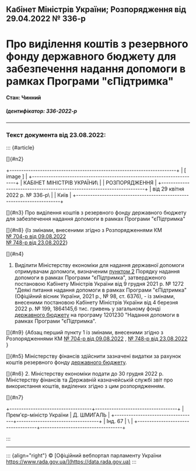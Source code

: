 ## Кабінет Міністрів України; Розпорядження від 29.04.2022 № 336-р

# Про виділення коштів з резервного фонду державного бюджету для забезпечення надання допомоги в рамках Програми "єПідтримка"

#### Стан: Чинний

##### Ідентифікатор: 336-2022-р

------------------------------------------------------------------------

### Текст документа від 23.08.2022:

::: {#article}
<div>

[]{#n2}

+-----------------------------------------------------------------------+
| \[ image \]                                                           |
+-----------------------------------------------------------------------+
| КАБІНЕТ МІНІСТРІВ УКРАЇНИ\                                            |
| РОЗПОРЯДЖЕННЯ                                                         |
+-----------------------------------------------------------------------+
| від 29 квітня 2022 р. № 336-р\                                        |
| Київ                                                                  |
+-----------------------------------------------------------------------+

</div>

[]{#n3}
Про виділення коштів з резервного фонду державного бюджету для забезпечення надання допомоги в рамках Програми "єПідтримка"

[]{#n8}
{Із змінами, внесеними згідно з Розпорядженнями КМ\
[№ 704-р від 09.08.2022](/go/704-2022-%D1%80)\
[№ 748-р від 23.08.2022](/go/748-2022-%D1%80)}

[]{#n4}
1. Виділити Міністерству економіки для надання державної допомоги отримувачам допомоги, визначеним [пунктом 2](/go/1272-2021-%D0%BF) Порядку надання допомоги в рамках Програми "єПідтримка", затвердженого постановою Кабінету Міністрів України від 9 грудня 2021 р. № 1272 "Деякі питання надання допомоги в рамках Програми "єПідтримка" (Офіційний вісник України, 2021 р., № 98, ст. 6376), - із змінами, внесеними постановою Кабінету Міністрів України від 4 березня 2022 р. № 199, 1864145,6 тис. гривень у загальному фонді [державного бюджету](/go/1928-20) на програму 1201230 "Надання допомоги в рамках Програми "єПідтримка".

[]{#n9}
{Абзац перший пункту 1 із змінами, внесеними згідно з Розпорядженнями КМ [№ 704-р від 09.08.2022](/go/704-2022-%D1%80) , [№ 748-р від 23.08.2022](/go/748-2022-%D1%80) }

[]{#n5}
Міністерству фінансів здійснити зазначені видатки за рахунок коштів резервного фонду [державного бюджету](/go/1928-20).

[]{#n6}
2. Міністерству економіки подати до 30 грудня 2022 р. Міністерству фінансів та Державній казначейській службі звіт про використання коштів, виділених згідно з цим розпорядженням.

<div>

[]{#n7}

+-----------------------------------+-----------------------------------+
| Прем\'єр-міністр України          | Д. ШМИГАЛЬ                        |
+-----------------------------------+-----------------------------------+
| Інд. 67                           | \                                 |
+-----------------------------------+-----------------------------------+

</div>
:::

------------------------------------------------------------------------

::: {align="right"}
© [Офіційний вебпортал парламенту України\
https://www.rada.gov.ua/](https://data.rada.gov.ua)
:::

